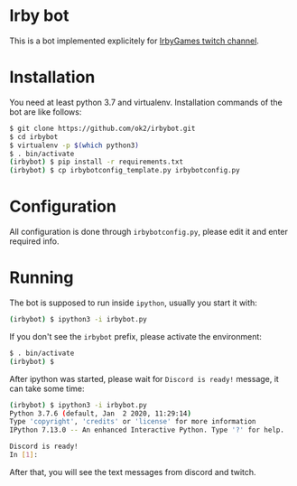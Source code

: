 # Irby bot

This is a bot implemented explicitely for
[IrbyGames twitch channel](https://twitch.tv/irbygames).

# Installation

You need at least python 3.7 and virtualenv. Installation commands of the bot
are like follows:
```sh
$ git clone https://github.com/ok2/irbybot.git
$ cd irbybot
$ virtualenv -p $(which python3)
$ . bin/activate
(irbybot) $ pip install -r requirements.txt
(irbybot) $ cp irbybotconfig_template.py irbybotconfig.py
```

# Configuration

All configuration is done through `irbybotconfig.py`, please edit it and enter
required info.

# Running

The bot is supposed to run inside `ipython`, usually you start it with:
```sh
(irbybot) $ ipython3 -i irbybot.py
```

If you don't see the `irbybot` prefix, please activate the environment:
```sh
$ . bin/activate
(irbybot) $
```

After ipython was started, please wait for `Discord is ready!` message, it can
take some time:
```sh
(irbybot) $ ipython3 -i irbybot.py
Python 3.7.6 (default, Jan  2 2020, 11:29:14) 
Type 'copyright', 'credits' or 'license' for more information
IPython 7.13.0 -- An enhanced Interactive Python. Type '?' for help.

Discord is ready!
In [1]: 
```

After that, you will see the text messages from discord and twitch.
